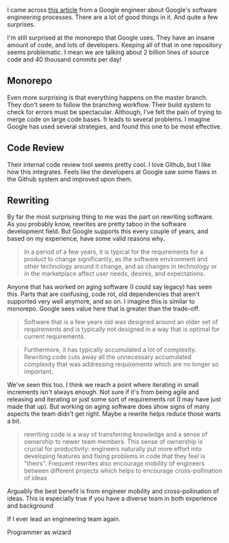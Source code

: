 I came across [this article](https://arxiv.org/pdf/1702.01715.pdf) from a Google engineer about Google's software engineering processes. There are a lot of good things in it. And quite a few surprises.


I'm still surprised at the monorepo that Google uses. They have an insane amount
of code, and lots of developers. Keeping all of that in one repository seems
problematic. I mean we are talking about 2 billion lines of source code and 40
thousand commits per day!


## Monorepo
Even more surprising is that everything happens on the master branch. They don't
seem to follow the branching workflow. Their build system to check for errors
must be spectacular. Although, I've felt the pain of trying to merge code on
large code bases. It leads to several problems. I imagine Google has used
several strategies, and found this one to be most effective.

## Code Review
Their internal code review tool seems pretty cool. I love Github, but I like how
this integrates. Feels like the developers at Google saw some flaws in the
Github system and improved upon them. 

## Rewriting
By far the most surprising thing to me was the part on rewriting software. As
you probably know, rewrites are pretty taboo in the software development field.
But Google supports this every couple of years, and based on my experience, have
some valid reasons why.


> In a period of a few years, it is typical for the requirements for a product to
change significantly, as the software environment and other technology around it change, and as changes in technology or in the marketplace affect user needs, desires, and expectations.

Anyone that has worked on aging software (I could say legacy) has seen this.
Parts that are confusing, code rot, old dependencies that aren't supported very
well anymore, and so on. I imagine this is similar to monorepo. Google sees
value here that is greater than the trade-off.

> Software that is a few years old was designed around an older set of requirements and is typically not designed in a way that is optimal for current requirements.

> Furthermore, it has typically accumulated a lot of complexity. Rewriting code cuts away all the unnecessary accumulated complexity that was addressing requirements which are no longer so important.

We've seen this too. I think we reach a point where iterating in small increments
isn't always enough. Not sure if it's from being agile and releasing and
iterating or just some sort of requirements rot (I may have just made that up).
But working on aging software does show signs of many aspects the team didn't
get right. Maybe a rewrite helps reduce those warts a bit.


> rewriting code is a way of transferring knowledge and a sense of ownership to newer team members. This sense of ownership is crucial for productivity: engineers naturally put more effort into developing features and fixing problems in code that they feel is "theirs". Frequent rewrites also encourage mobility of engineers between different projects which helps to encourage cross-pollination of ideas

Arguably the best benefit is from engineer mobility and cross-pollination of ideas. This is especially true if you have a diverse team in both experience and background








If I ever lead an engineering team again.


Programmer as wizard
